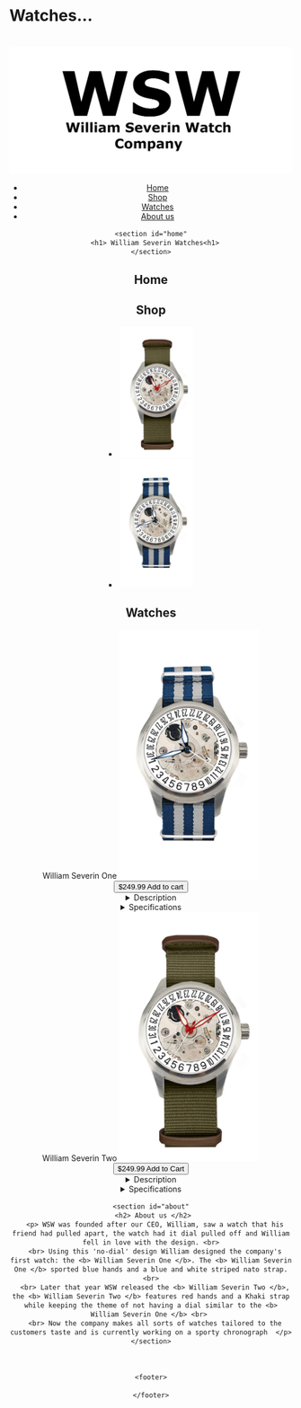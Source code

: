 # Watches...
<!DOCTYPE html>
<html lang="en">
<head>
    <meta charset="UTF-8">
    <meta name="viewport" content="width=device-width, initial-scale=1.0">
    <link rel="stylesheet" href="styles.css"> 
</head>
<body>
    <header>
        <h1> </h1>
        <img src = "WSWLOGO.png"> 
        <nav>
            <ul>
                <li><a href="#home">Home</a>
                <li><a href="#shop">Shop</a></li>
                <li><a href="#watches">Watches</a></li>
                <li><a href="#about">About us</a></li>
            </ul>
        </nav>

    <section id="home"
       <h1> William Severin Watches<h1> 
    </section>
<h2> Home </h2> 
    <section id="shop">
<h2> Shop </h2> 
<li><a href="#watch 2"><img src = "WSW2.png"  alt = "William Severin Two" width = "130"></a></li> <li><a href="#watch 1"><img src = "Bluewatchconcept.png" width = "130" height = "230"></a></li> 
    </section>
    <h2> Watches </h2>
    <section id= "watch 1" 
    <h2> William Severin One </h2> 
    <img src = "Bluewatchconcept.png" width ="250">
    <button> $249.99 Add to cart </button>
   <details><summary> Description </summary> 
    <p> The <b> William Severin One </b> is a concept watch designed in house. It has no dial and features beautiful blue hands with an automatic movement and a nylon strap. </p>
   </details>
   <details><summary> Specifications </summary> 
    <p> Movement | Seiko NH35 (3 hand & date) <br> Case size | 40mm 
    <br> Case material | Stainless Steel
    <br> Crystal type | Saphire crystal
    <br> Reference Number | WSW-1-22</p>
   </details>
   </section>
   <section id= "watch 2" 
   <h2> William Severin Two </h2> 
   <img src = "WSW2.png" width ="250">
   <button> $249.99 Add to Cart</button>
  <details><summary> Description </summary> 
   <p> The <b> William Severin Two </b> is a concept watch designed in house. It has no dial and features beautiful red hands with an automatic movement and a nylon strap. </p>
  </details>
  <details><summary> Specifications </summary> 
   <p> Movement | Seiko NH35 (3 hand & date) <br> Case size | 40mm 
   <br> Case material | Stainless Steel 
   <br> Crystal type | Saphire crystal
   <br> Reference Number | WSW-2-22</p>
  </details>
  </section>
    
    <section id="about"
      <h2> About us </h2> 
      <p> WSW was founded after our CEO, William, saw a watch that his friend had pulled apart, the watch had it dial pulled off and William fell in love with the design. <br>
      <br> Using this 'no-dial' design William designed the company's first watch: the <b> William Severin One </b>. The <b> William Severin One </b> sported blue hands and a blue and white striped nato strap. <br>
      <br> Later that year WSW released the <b> William Severin Two </b>, the <b> William Severin Two </b> features red hands and a Khaki strap while keeping the theme of not having a dial similar to the <b> William Severin One </b> <br> 
      <br> Now the company makes all sorts of watches tailored to the customers taste and is currently working on a sporty chronograph  </p>
    </section>

 

    <footer>
        
    </footer>
  </header>
</body>
</html>


    
